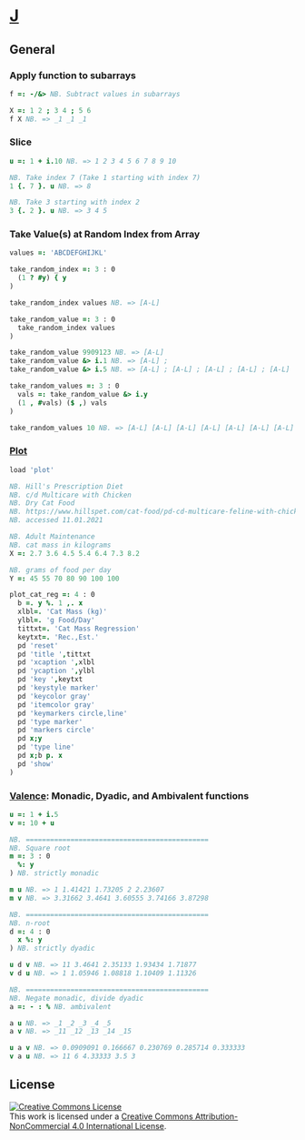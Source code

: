 # [J][jsoftware]
## General
### Apply function to subarrays
```j
f =: -/&> NB. Subtract values in subarrays

X =: 1 2 ; 3 4 ; 5 6
f X NB. => _1 _1 _1
```

### Slice
```j
u =: 1 + i.10 NB. => 1 2 3 4 5 6 7 8 9 10

NB. Take index 7 (Take 1 starting with index 7)
1 {. 7 }. u NB. => 8

NB. Take 3 starting with index 2
3 {. 2 }. u NB. => 3 4 5
```

### Take Value(s) at Random Index from Array
```j
values =: 'ABCDEFGHIJKL'

take_random_index =: 3 : 0
  (1 ? #y) { y
)

take_random_index values NB. => [A-L]

take_random_value =: 3 : 0
  take_random_index values
)

take_random_value 9909123 NB. => [A-L]
take_random_value &> i.1 NB. => [A-L] ;
take_random_value &> i.5 NB. => [A-L] ; [A-L] ; [A-L] ; [A-L] ; [A-L]

take_random_values =: 3 : 0
  vals =: take_random_value &> i.y
  (1 , #vals) ($ ,) vals
)

take_random_values 10 NB. => [A-L] [A-L] [A-L] [A-L] [A-L] [A-L] [A-L] [A-L] [A-L] [A-L]
```

### [Plot][plot]
```j
load 'plot'

NB. Hill's Prescription Diet
NB. c/d Multicare with Chicken
NB. Dry Cat Food
NB. https://www.hillspet.com/cat-food/pd-cd-multicare-feline-with-chicken-dry
NB. accessed 11.01.2021

NB. Adult Maintenance
NB. cat mass in kilograms
X =: 2.7 3.6 4.5 5.4 6.4 7.3 8.2

NB. grams of food per day
Y =: 45 55 70 80 90 100 100

plot_cat_reg =: 4 : 0
  b =. y %. 1 ,. x
  xlbl=. 'Cat Mass (kg)'
  ylbl=. 'g Food/Day'
  tittxt=. 'Cat Mass Regression'
  keytxt=. 'Rec.,Est.'
  pd 'reset'
  pd 'title ',tittxt
  pd 'xcaption ',xlbl
  pd 'ycaption ',ylbl
  pd 'key ',keytxt
  pd 'keystyle marker'
  pd 'keycolor gray'
  pd 'itemcolor gray'
  pd 'keymarkers circle,line'
  pd 'type marker'
  pd 'markers circle'
  pd x;y
  pd 'type line'
  pd x;b p. x
  pd 'show'
)
```

### [Valence][valence]: Monadic, Dyadic, and Ambivalent functions
```j
u =: 1 + i.5
v =: 10 + u

NB. =============================================
NB. Square root
m =: 3 : 0 
  %: y
) NB. strictly monadic

m u NB. => 1 1.41421 1.73205 2 2.23607
m v NB. => 3.31662 3.4641 3.60555 3.74166 3.87298

NB. =============================================
NB. n-root
d =: 4 : 0
  x %: y
) NB. strictly dyadic

u d v NB. => 11 3.4641 2.35133 1.93434 1.71877
v d u NB. => 1 1.05946 1.08818 1.10409 1.11326

NB. =============================================
NB. Negate monadic, divide dyadic
a =: - : % NB. ambivalent

a u NB. => _1 _2 _3 _4 _5
a v NB. => _11 _12 _13 _14 _15

u a v NB. => 0.0909091 0.166667 0.230769 0.285714 0.333333
v a u NB. => 11 6 4.33333 3.5 3
```

## License
<a rel="license" href="http://creativecommons.org/licenses/by-nc/4.0/"><img alt="Creative Commons License" style="border-width:0" src="https://i.creativecommons.org/l/by-nc/4.0/88x31.png" /></a><br />This work is licensed under a <a rel="license" href="http://creativecommons.org/licenses/by-nc/4.0/">Creative Commons Attribution-NonCommercial 4.0 International License</a>.

[jddb]: https://code.jsoftware.com/wiki/Jd/Index
[jsoftware]: https://www.jsoftware.com/
[plot]: https://code.jsoftware.com/wiki/Plot
[valence]: https://code.jsoftware.com/wiki/Vocabulary/Valence
